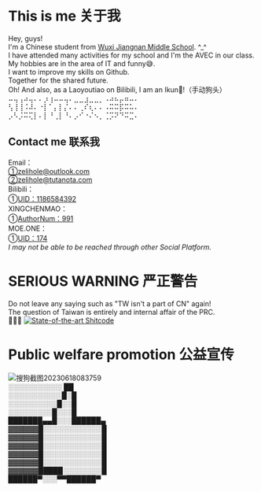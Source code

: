 # This is me 关于我
Hey, guys! \
I'm a Chinese student from [Wuxi Jiangnan Middle School](https://jiangnan.wxeic.cn/). ^_^ \
I have attended many activities for my school and I'm the AVEC in our class.\
My hobbies are in the area of IT and funny😅.\
I want to improve my skills on Github. \
Together for the shared future.\
Oh! And also, as a Laoyoutiao on Bilibili, I am an Ikun🤩!（手动狗头）\
⠤⢤⢠⠴⢤⠄⠄⡰⢰⠤⠤⢤⠄⣀⣀⣰⣀⣀⡀⠠⠴⠦⡤⠶⠤⠄\
⢣⢸⢸⠨⠼⠄⠐⡇⠁⡄⡇⡌⠄⠄⢀⠎⢆⠄⠄⠠⠭⠭⡯⠭⠥⠄\
⡠⠣⡨⠭⢍⡇⠄⡇⠘⢀⡇⠘⠄⡠⠊⠐⠌⠢⡀⢈⡩⠝⠙⠭⣉⠄
## Contact me 联系我
Email：\
①zelihole@outlook.com\
②zelihole@tutanota.com\
Bilibili：\
①[UID：1186584392](https://space.bilibili.com/1186584392)\
XINGCHENMAO：\
①[AuthorNum：991](https://www.xcng.cn/author/991)\
MOE.ONE：\
①[UID：174](https://moe.one/user-174.htm)\
_I may not be able to be reached through other Social Platform._
# SERIOUS WARNING 严正警告
Do not leave any saying such as "TW isn't a part of CN" again!\
The question of Taiwan is entirely and internal affair of the PRC.\
🤭🤭🤭
[![State-of-the-art Shitcode](https://img.shields.io/static/v1?label=State-of-the-art&message=Shitcode&color=7B5804)](https://github.com/trekhleb/state-of-the-art-shitcode)
# Public welfare promotion 公益宣传
![搜狗截图20230618083759](https://i2.100024.xyz/2023/06/18/dxkxc7.webp)\
░░░░░░░░░░░ ██\
░░░░░░░░░░░█░█\
░░░░░░░░░░█░░█\
░░░░░░░░░█░░░█\
███████▄▄█░░░██████▄\
▓▓▓▓▓▓█░░░░░░░░░░░░█\
▓▓▓▓▓▓█░░░░░░░░░░░░█\
▓▓▓▓▓▓█░░░░░░░░░░░░█\
▓▓▓▓▓▓█░░░░░░░░░░░░█\
▓▓▓▓▓▓█░░░░░░░░░░░░█\
▓▓▓▓▓▓█████░░░░░░░░█\
██████▀░░░▀▀██████▀
